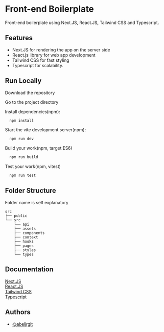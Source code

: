 # Front-end Boilerplate

Front-end boilerplate using Next.JS, React.JS, Tailwind CSS and Typescript.

## Features

- Next.JS for rendering the app on the server side
- React.js library for web app development
- Tailwind CSS for fast styling
- Typescript for scalability.

## Run Locally

Download the repository

Go to the project directory

Install dependencies(npm):

```bash
  npm install
```

Start the vite development server(npm):

```bash
  npm run dev
```

Build your work(npm, target ES6)

```bash
  npm run build
```

Test your work(npm, vitest)

```bash
  npm run test
```

## Folder Structure

Folder name is self explanatory

    src
    ├── public
    └── src
        └── api
        ├── assets
        ├── components
        ├── context
        ├── hooks
        ├── pages
        ├── styles
        └── types

## Documentation

[Next.JS](https://nextjs.org/docs/getting-started)  
[React.JS](https://reactjs.org/docs/getting-started.html)  
[Tailwind CSS](https://tailwindcss.com/docs/)  
[Typescript](https://www.typescriptlang.org/docs/)

## Authors

- [@abeljrgit](https://github.com/abeljrgit)
